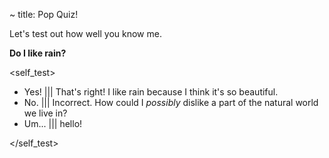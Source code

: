 ~ title: Pop Quiz!

Let's test out how well you know me.

__Do I like rain?__

<self_test>

- Yes! ||| That's right! I like rain because I think it's so beautiful.
- No. ||| Incorrect. How could I _possibly_ dislike a part of the natural world we live in?
- Um... ||| hello!

</self_test>
